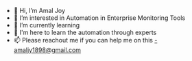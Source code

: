 - 👋 Hi, I’m Amal Joy
- 👀 I’m interested in Automation in Enterprise Monitoring Tools
- 🌱 I’m currently learning 
- 💞️ I'm here to learn the automation through experts
- 📫 Please reachout me if you can help me on this -amaljy1898@gmail.com


<!---
Amal-jy/Amal-jy is a ✨ special ✨ repository because its `README.md` (this file) appears on your GitHub profile.
You can click the Preview link to take a look at your changes.
--->
